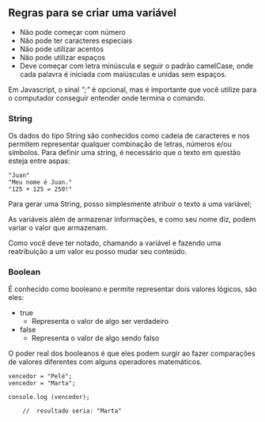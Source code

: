 ## Regras para se criar uma variável

- Não pode começar com número
- Não pode ter caracteres especiais
- Não pode utilizar acentos
- Não pode utilizar espaços
- Deve começar com letra minúscula e seguir o padrão camelCase, onde cada palavra é iniciada com maiúsculas e unidas sem espaços.

Em Javascript, o sinal _";"_ é opcional, mas é importante que você utilize para o computador conseguir entender onde termina o comando.

### String
Os dados do tipo String são conhecidos como cadeia de caracteres e nos permitem representar qualquer combinação de letras, números e/ou símbolos. Para definir uma string, é necessário que o texto em questão esteja entre aspas:

```
"Juan"
"Meu nome é Juan."
"125 + 125 = 250!"
```

Para gerar uma String, posso simplesmente atribuir o texto a uma variável;

As variáveis além de armazenar informações, e como seu nome diz, podem variar o valor que armazenam.

Como você deve ter notado, chamando a variável e fazendo uma reatribuição a um valor eu posso mudar seu conteúdo.

### Boolean
É conhecido como booleano e permite representar dois valores lógicos, são eles:

- true
    - Representa o valor de algo ser verdadeiro
- false
    -  Representa o valor de algo sendo falso

O poder real dos booleanos é que eles podem surgir ao fazer comparações de valores diferentes com alguns operadores matemáticos.

```
vencedor = "Pelé";
vencedor = "Marta";

console.log (vencedor);

    //  resultado seria: "Marta"
```
